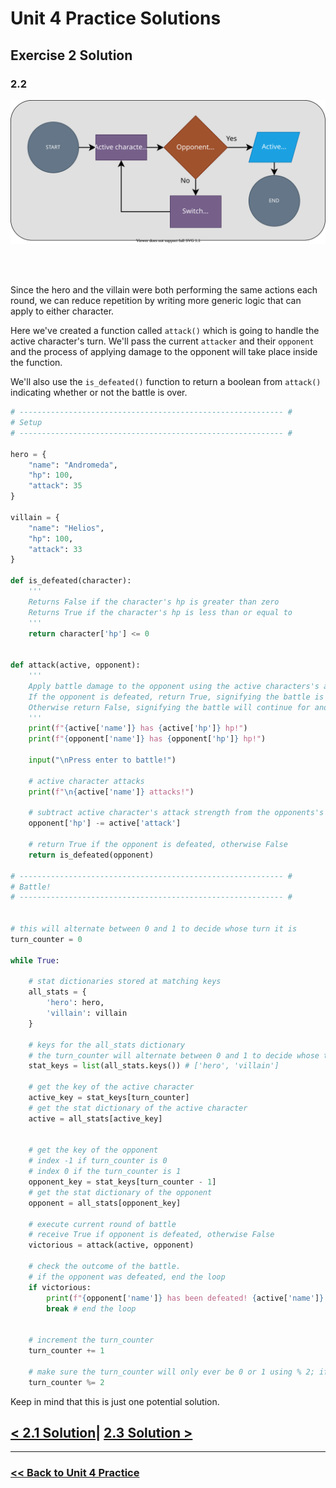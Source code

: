 # Unit 4 Practice Solutions

## **Exercise 2 Solution**

### **2.2**

<div align="center">
<img src="./flowcharts/exercise_2_2_flowchart.drawio.svg">
</div>

<br><br>

Since the hero and the villain were both performing the same actions each round, we can reduce repetition by writing more generic logic that can apply to either character.

Here we've created a function called `attack()` which is going to handle the active character's turn. We'll pass the current `attacker` and their `opponent` and the process of applying damage to the opponent will take place inside the function. 

We'll also use the `is_defeated()` function to return a boolean from `attack()` indicating whether or not the battle is over.

```python
# ----------------------------------------------------------- #
# Setup
# ----------------------------------------------------------- #

hero = {
    "name": "Andromeda",
    "hp": 100,
    "attack": 35
}

villain = {
    "name": "Helios",
    "hp": 100,
    "attack": 33
}

def is_defeated(character):
    '''
    Returns False if the character's hp is greater than zero
    Returns True if the character's hp is less than or equal to
    '''
    return character['hp'] <= 0


def attack(active, opponent):
    '''
    Apply battle damage to the opponent using the active characters's attack stat
    If the opponent is defeated, return True, signifying the battle is over
    Otherwise return False, signifying the battle will continue for another round
    '''
    print(f"{active['name']} has {active['hp']} hp!")
    print(f"{opponent['name']} has {opponent['hp']} hp!")

    input("\nPress enter to battle!")

    # active character attacks
    print(f"\n{active['name']} attacks!")

    # subtract active character's attack strength from the opponents's hp
    opponent['hp'] -= active['attack']

    # return True if the opponent is defeated, otherwise False
    return is_defeated(opponent)

# ----------------------------------------------------------- #
# Battle!
# ----------------------------------------------------------- #


# this will alternate between 0 and 1 to decide whose turn it is
turn_counter = 0

while True:

    # stat dictionaries stored at matching keys
    all_stats = {
        'hero': hero,
        'villain': villain
    }

    # keys for the all_stats dictionary
    # the turn_counter will alternate between 0 and 1 to decide whose turn it is
    stat_keys = list(all_stats.keys()) # ['hero', 'villain']

    # get the key of the active character
    active_key = stat_keys[turn_counter]
    # get the stat dictionary of the active character
    active = all_stats[active_key]


    # get the key of the opponent
    # index -1 if turn_counter is 0
    # index 0 if the turn_counter is 1
    opponent_key = stat_keys[turn_counter - 1]
    # get the stat dictionary of the opponent
    opponent = all_stats[opponent_key]

    # execute current round of battle
    # receive True if opponent is defeated, otherwise False
    victorious = attack(active, opponent)

    # check the outcome of the battle. 
    # if the opponent was defeated, end the loop
    if victorious:
        print(f"{opponent['name']} has been defeated! {active['name']} is victorious!")
        break # end the loop


    # increment the turn_counter
    turn_counter += 1

    # make sure the turn_counter will only ever be 0 or 1 using % 2; if/elif could be used instead
    turn_counter %= 2
```




Keep in mind that this is just one potential solution.

## [< 2.1 Solution](./exercise_2_1_solution.md)| [2.3 Solution >](./exercise_2_3_solution.md)

---

### [<< Back to Unit 4 Practice](/practice/unit_4/)
